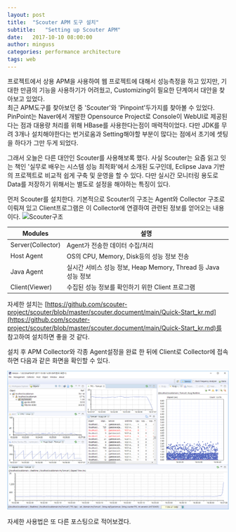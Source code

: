 ```yaml
---
layout: post
title:  "Scouter APM 도구 설치"
subtitle:   "Setting up Scouter APM"
date:   2017-10-10 08:00:00
author: minguss
categories: performance architecture
tags: web
---
```


프로젝트에서 상용 APM을 사용하여 웹 프로젝트에 대해서 성능측정을 하고 있지만, 기대한 만큼의 기능을 사용하기가 어려웠고, Customizing이 필요한 단계여서 대안을 찾아보고 있었다.  
최근 APM도구를 찾아보던 중 'Scouter'와 'Pinpoint'두가지를 찾아볼 수 있었다.  
PinPoint는 Naver에서 개발한 Opensource Project로 Console이 WebUI로 제공된다는 점과 대용량 처리를 위해 HBase를 사용한다는점이 매력적이었다.
다만 JDK를 무려 3개나 설치해야한다는 번거로움과 Setting해야할 부분이 많다는 점에서 초기에 셋팅을 하다가 그만 두게 되었다.  

  
그래서 오늘은 다른 대안인 Scouter를 사용해보록 했다. 사실 Scouter는 요즘 읽고 잇는 책인 '실무로 배우는 시스템 성능 최적화'에서 소개된 도구인데, Eclipse Java 기반의 프로젝트로 비교적 쉽게 구축 및 운영을 할 수 있다. 다만 실시간 모니터링 용도로 Data를 저장하기 위해서는 별도로 설정을 해야하는 특징이 있다.

먼저 Scouter를 설치한다. 기본적으로 Scouter의 구조는 Agent와 Collector 구조로 이뤄져 있고 Client프로그램은 이 Collector에 연결하여 관련된 정보를 얻어오는 내용이다. 
![Scouter구조](https://github.com/scouter-project/scouter/blob/master/scouter.document/img/main/scouter-overview.png)

| Modules           | 설명                                                           |
|-------------------|----------------------------------------------------------------|
| Server(Collector) | Agent가 전송한 데이터 수집/처리                                |
| Host Agent        | OS의 CPU, Memory, Disk등의 성능 정보 전송                      |
| Java Agent        | 실시간 서비스 성능 정보, Heap Memory, Thread 등 Java 성능 정보 |
| Client(Viewer)    | 수집된 성능 정보를 확인하기 위한 Client 프로그램               |

자세한 설치는 [https://github.com/scouter-project/scouter/blob/master/scouter.document/main/Quick-Start_kr.md](https://github.com/scouter-project/scouter/blob/master/scouter.document/main/Quick-Start_kr.md)를 참고하여 설치하면 좋을 것 같다.

설치 후 APM Collector와 각종 Agent설정을 완료 한 뒤에 Client로 Collector에 접속하면 다음과 같은 화면을 확인할 수 있다.

![Scouter Client 접속화면](/assets/img/upload/scouter/1.PNG)

자세한 사용법은 또 다른 포스팅으로 적어보겠다.